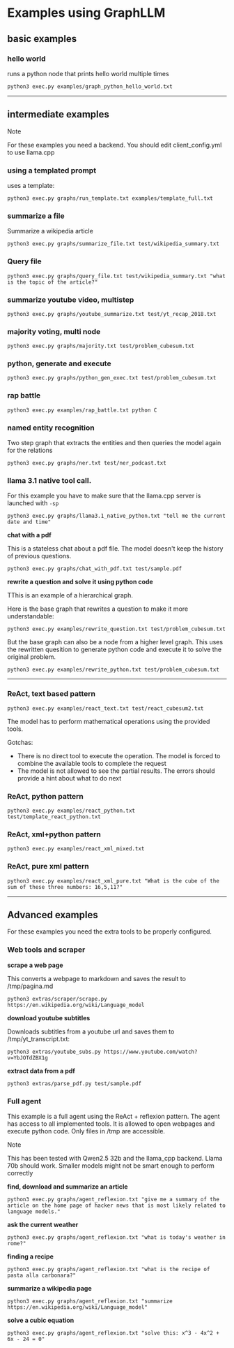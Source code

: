 # Examples using GraphLLM

## basic examples

### hello world

runs a python node that prints hello world multiple times

`python3 exec.py examples/graph_python_hello_world.txt`

---

## intermediate examples

> [!NOTE]
> For these examples you need a backend. You should edit client_config.yml to use llama.cpp

### using a templated prompt

uses a template:

`python3 exec.py graphs/run_template.txt examples/template_full.txt`

### summarize a file

Summarize a wikipedia article

`python3 exec.py graphs/summarize_file.txt test/wikipedia_summary.txt`

### Query file

`python3 exec.py graphs/query_file.txt test/wikipedia_summary.txt "what is the topic of the article?"`

### summarize youtube video, multistep

`python3 exec.py graphs/youtube_summarize.txt test/yt_recap_2018.txt`

### majority voting, multi node

`python3 exec.py graphs/majority.txt test/problem_cubesum.txt`

### python, generate and execute

`python3 exec.py graphs/python_gen_exec.txt test/problem_cubesum.txt`

### rap battle

`python3 exec.py examples/rap_battle.txt python C`

### named entity recognition

Two step graph that extracts the entities and then queries the model again for the relations

`python3 exec.py graphs/ner.txt test/ner_podcast.txt`

### llama 3.1 native tool call.

For this example you have to make sure that the llama.cpp server is launched with `-sp`

`python3 exec.py graphs/llama3.1_native_python.txt "tell me the current date and time"`

**chat with a pdf**

This is a stateless chat about a pdf file.
The model doesn't keep the history of previous questions.

`python3 exec.py graphs/chat_with_pdf.txt test/sample.pdf`

**rewrite a question and solve it using python code** 

TThis is an example of a hierarchical graph.

Here is the base graph that rewrites a question to make it more understandable:

`python3 exec.py examples/rewrite_question.txt test/problem_cubesum.txt`

But the base graph can also be a node from a higher level graph.
This uses the rewritten quesition to generate python code and execute it to solve the original problem.

`python3 exec.py examples/rewrite_python.txt test/problem_cubesum.txt`

---

### ReAct, text based pattern

`python3 exec.py examples/react_text.txt test/react_cubesum2.txt`

The model has to perform mathematical operations using the provided tools.
  
  Gotchas:
  - There is no direct tool to execute the operation. The model is forced to combine the available tools to complete the request
  - The model is not allowed to see the partial results. The errors should provide a hint about what to do next

### ReAct, python pattern

`python3 exec.py examples/react_python.txt test/template_react_python.txt`

### ReAct, xml+python pattern

`python3 exec.py examples/react_xml_mixed.txt`

### ReAct, pure xml pattern

`python3 exec.py examples/react_xml_pure.txt "What is the cube of the sum of these three numbers: 16,5,11?"`

---

## Advanced examples

For these examples you need the extra tools to be properly configured.

### Web tools and scraper

**scrape a web page**

This converts a webpage to markdown and saves the result to /tmp/pagina.md

`python3 extras/scraper/scrape.py https://en.wikipedia.org/wiki/Language_model`

**download youtube subtitles**

Downloads subtitles from a youtube url and saves them to /tmp/yt_transcript.txt:

`python3 extras/youtube_subs.py https://www.youtube.com/watch?v=YbJOTdZBX1g`

**extract data from a pdf**

`python3 extras/parse_pdf.py test/sample.pdf`

### Full agent

This example is a full agent using the ReAct + reflexion pattern.
The agent has access to all implemented tools.
It is allowed to open webpages and execute python code.
Only files in /tmp are accessible.

> [!NOTE]
> This has been tested with Qwen2.5 32b and the llama_cpp backend. Llama 70b should work. Smaller models might not be smart enough to perform correctly

**find, download and summarize an article**

`python3 exec.py graphs/agent_reflexion.txt "give me a summary of the article on the home page of hacker news that is most likely related to language models."`

**ask the current weather**

`python3 exec.py graphs/agent_reflexion.txt "what is today's weather in rome?"`

**finding a recipe**

`python3 exec.py graphs/agent_reflexion.txt "what is the recipe of pasta alla carbonara?"`

**summarize a wikipedia page**

`python3 exec.py graphs/agent_reflexion.txt "summarize https://en.wikipedia.org/wiki/Language_model"`

**solve a cubic equation**

`python3 exec.py graphs/agent_reflexion.txt "solve this: x^3 - 4x^2 + 6x - 24 = 0"`
